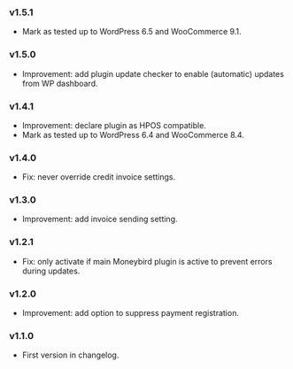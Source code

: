 ### v1.5.1

- Mark as tested up to WordPress 6.5 and WooCommerce 9.1.


### v1.5.0

- Improvement: add plugin update checker to enable (automatic) updates from WP dashboard.


### v1.4.1

- Improvement: declare plugin as HPOS compatible.
- Mark as tested up to WordPress 6.4 and WooCommerce 8.4.


### v1.4.0

- Fix: never override credit invoice settings.


### v1.3.0

- Improvement: add invoice sending setting.


### v1.2.1

- Fix: only activate if main Moneybird plugin is active to prevent errors during updates.


### v1.2.0

- Improvement: add option to suppress payment registration.


### v1.1.0

- First version in changelog.
